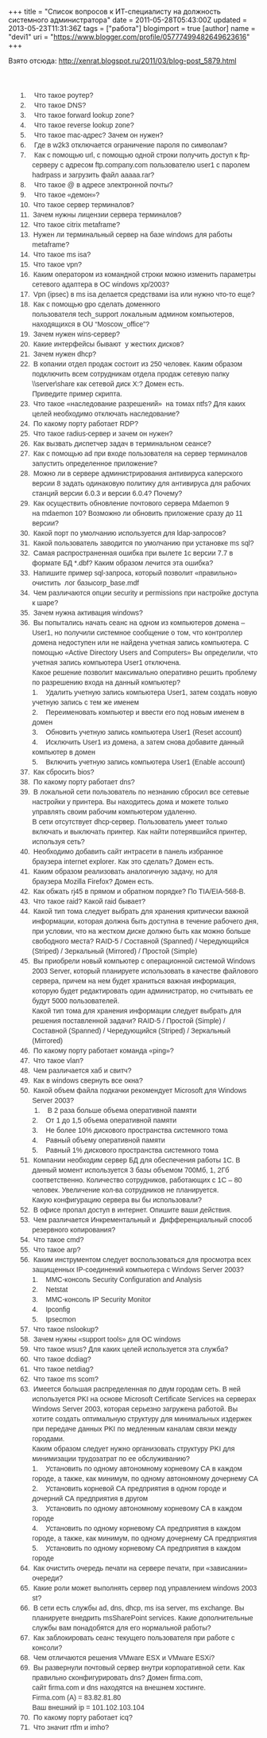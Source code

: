 +++
title = "Список вопросов к ИТ-специалисту на должность системного администратора"
date = 2011-05-28T05:43:00Z
updated = 2013-05-23T11:31:36Z
tags = ["работа"]
blogimport = true 
[author]
	name = "devi1"
	uri = "https://www.blogger.com/profile/05777499482649623616"
+++

<div dir="ltr" style="text-align: left;" trbidi="on">Взято отсюда:&nbsp;<a href="http://xenrat.blogspot.ru/2011/03/blog-post_5879.html" target="_blank">http://xenrat.blogspot.ru/2011/03/blog-post_5879.html</a><br /><br /><br /><a name='more'></a><span class="Apple-style-span" style="color: #333333; font-family: Arial, Tahoma, Helvetica, FreeSans, sans-serif; font-size: 14px; line-height: 20px;"></span><br /><div class="MsoNoSpacing" style="margin-left: 36pt; text-indent: -18pt;"><span class="Apple-style-span" style="color: #333333; font-family: Arial, Tahoma, Helvetica, FreeSans, sans-serif; font-size: 14px; line-height: 20px;">1.<span style="font: normal normal normal 7pt/normal 'Times New Roman';">&nbsp;&nbsp;&nbsp;&nbsp;&nbsp;&nbsp;&nbsp;</span>Что такое роутер?</span></div><div class="MsoNoSpacing" style="margin-left: 36pt; text-indent: -18pt;"><span class="Apple-style-span" style="color: #333333; font-family: Arial, Tahoma, Helvetica, FreeSans, sans-serif; font-size: 14px; line-height: 20px;">2.<span style="font: normal normal normal 7pt/normal 'Times New Roman';">&nbsp;&nbsp;&nbsp;&nbsp;&nbsp;&nbsp;&nbsp;</span>Что такое DNS?</span></div><div class="MsoNoSpacing" style="margin-left: 36pt; text-indent: -18pt;"><span class="Apple-style-span" style="color: #333333; font-family: Arial, Tahoma, Helvetica, FreeSans, sans-serif; font-size: 14px; line-height: 20px;"><span lang="EN-US">3.<span style="font: normal normal normal 7pt/normal 'Times New Roman';">&nbsp;&nbsp;&nbsp;&nbsp;&nbsp;&nbsp;&nbsp;</span></span>Что такое<span lang="EN-US">&nbsp;forward lookup zone?</span></span></div><div class="MsoNoSpacing" style="margin-left: 36pt; text-indent: -18pt;"><span class="Apple-style-span" style="color: #333333; font-family: Arial, Tahoma, Helvetica, FreeSans, sans-serif; font-size: 14px; line-height: 20px;"><span lang="EN-US">4.<span style="font: normal normal normal 7pt/normal 'Times New Roman';">&nbsp;&nbsp;&nbsp;&nbsp;&nbsp;&nbsp;&nbsp;</span></span>Что такое<span lang="EN-US">&nbsp;reverse lookup zone?</span></span></div><div class="MsoNoSpacing" style="margin-left: 36pt; text-indent: -18pt;"><span class="Apple-style-span" style="color: #333333; font-family: Arial, Tahoma, Helvetica, FreeSans, sans-serif; font-size: 14px; line-height: 20px;">5.<span style="font: normal normal normal 7pt/normal 'Times New Roman';">&nbsp;&nbsp;&nbsp;&nbsp;&nbsp;&nbsp;&nbsp;</span>Что такое mac-адрес? Зачем он нужен?</span></div><div class="MsoNoSpacing" style="margin-left: 36pt; text-indent: -18pt;"><span class="Apple-style-span" style="color: #333333; font-family: Arial, Tahoma, Helvetica, FreeSans, sans-serif; font-size: 14px; line-height: 20px;">6.<span style="font: normal normal normal 7pt/normal 'Times New Roman';">&nbsp;&nbsp;&nbsp;&nbsp;&nbsp;&nbsp;&nbsp;</span>Где в w2k3 отключается ограничение пароля по символам?</span></div><div class="MsoNoSpacing" style="margin-left: 36pt; text-indent: -18pt;"><span class="Apple-style-span" style="color: #333333; font-family: Arial, Tahoma, Helvetica, FreeSans, sans-serif; font-size: 14px; line-height: 20px;">7.<span style="font: normal normal normal 7pt/normal 'Times New Roman';">&nbsp;&nbsp;&nbsp;&nbsp;&nbsp;&nbsp;&nbsp;</span>Как с помощью url, с помощью одной строки получить доступ к ftp-серверу с адресом ftp.company.com пользователю user1 с паролем hadrpass и загрузить файл aaaaa.rar?</span></div><div class="MsoNoSpacing" style="margin-left: 36pt; text-indent: -18pt;"><span class="Apple-style-span" style="color: #333333; font-family: Arial, Tahoma, Helvetica, FreeSans, sans-serif; font-size: 14px; line-height: 20px;">8.<span style="font: normal normal normal 7pt/normal 'Times New Roman';">&nbsp;&nbsp;&nbsp;&nbsp;&nbsp;&nbsp;&nbsp;</span>Что такое @ в адресе электронной почты?</span></div><div class="MsoNoSpacing" style="margin-left: 36pt; text-indent: -18pt;"><span class="Apple-style-span" style="color: #333333; font-family: Arial, Tahoma, Helvetica, FreeSans, sans-serif; font-size: 14px; line-height: 20px;">9.<span style="font: normal normal normal 7pt/normal 'Times New Roman';">&nbsp;&nbsp;&nbsp;&nbsp;&nbsp;&nbsp;&nbsp;</span>Что такое «демон»?</span></div><div class="MsoNoSpacing" style="margin-left: 36pt; text-indent: -18pt;"><span class="Apple-style-span" style="color: #333333; font-family: Arial, Tahoma, Helvetica, FreeSans, sans-serif; font-size: 14px; line-height: 20px;">10.<span style="font: normal normal normal 7pt/normal 'Times New Roman';">&nbsp;&nbsp;&nbsp;</span>Что такое сервер терминалов?</span></div><div class="MsoNoSpacing" style="margin-left: 36pt; text-indent: -18pt;"><span class="Apple-style-span" style="color: #333333; font-family: Arial, Tahoma, Helvetica, FreeSans, sans-serif; font-size: 14px; line-height: 20px;">11.<span style="font: normal normal normal 7pt/normal 'Times New Roman';">&nbsp;&nbsp;&nbsp;</span>Зачем нужны лицензии сервера терминалов?</span></div><div class="MsoNoSpacing" style="margin-left: 36pt; text-indent: -18pt;"><span class="Apple-style-span" style="color: #333333; font-family: Arial, Tahoma, Helvetica, FreeSans, sans-serif; font-size: 14px; line-height: 20px;">12.<span style="font: normal normal normal 7pt/normal 'Times New Roman';">&nbsp;&nbsp;&nbsp;</span>Что такое citrix metaframe?</span></div><div class="MsoNoSpacing" style="margin-left: 36pt; text-indent: -18pt;"><span class="Apple-style-span" style="color: #333333; font-family: Arial, Tahoma, Helvetica, FreeSans, sans-serif; font-size: 14px; line-height: 20px;">13.<span style="font: normal normal normal 7pt/normal 'Times New Roman';">&nbsp;&nbsp;&nbsp;</span>Нужен ли терминальный сервер на базе windows для работы metaframe?</span></div><div class="MsoNoSpacing" style="margin-left: 36pt; text-indent: -18pt;"><span class="Apple-style-span" style="color: #333333; font-family: Arial, Tahoma, Helvetica, FreeSans, sans-serif; font-size: 14px; line-height: 20px;">14.<span style="font: normal normal normal 7pt/normal 'Times New Roman';">&nbsp;&nbsp;&nbsp;</span>Что такое<span lang="EN-US">&nbsp;ms</span>&nbsp;isa?</span></div><div class="MsoNoSpacing" style="margin-left: 36pt; text-indent: -18pt;"><span class="Apple-style-span" style="color: #333333; font-family: Arial, Tahoma, Helvetica, FreeSans, sans-serif; font-size: 14px; line-height: 20px;">15.<span style="font: normal normal normal 7pt/normal 'Times New Roman';">&nbsp;&nbsp;&nbsp;</span>Что такое vpn?</span></div><div class="MsoNoSpacing" style="margin-left: 36pt; text-indent: -18pt;"><span class="Apple-style-span" style="color: #333333; font-family: Arial, Tahoma, Helvetica, FreeSans, sans-serif; font-size: 14px; line-height: 20px;">16.<span style="font: normal normal normal 7pt/normal 'Times New Roman';">&nbsp;&nbsp;&nbsp;</span>Каким оператором из командной строки можно изменить параметры сетевого адаптера в ОС windows xp/2003?</span></div><div class="MsoNoSpacing" style="margin-left: 36pt; text-indent: -18pt;"><span class="Apple-style-span" style="color: #333333; font-family: Arial, Tahoma, Helvetica, FreeSans, sans-serif; font-size: 14px; line-height: 20px;">17.<span style="font: normal normal normal 7pt/normal 'Times New Roman';">&nbsp;&nbsp;&nbsp;</span>Vpn (<span lang="EN-US">ipsec</span>) в&nbsp;<span lang="EN-US">ms</span>&nbsp;isa делается средствами isa или нужно что-то еще?</span></div><div class="MsoNoSpacing" style="margin-left: 36pt; text-indent: -18pt;"><span class="Apple-style-span" style="color: #333333; font-family: Arial, Tahoma, Helvetica, FreeSans, sans-serif; font-size: 14px; line-height: 20px;">18.<span style="font: normal normal normal 7pt/normal 'Times New Roman';">&nbsp;&nbsp;&nbsp;</span>Как с помощью&nbsp;<span lang="EN-US">gpo</span>&nbsp;сделать доменного пользователя&nbsp;<span lang="EN-US">tech</span>_<span lang="EN-US">support</span>&nbsp;локальным админом компьютеров, находящихся в&nbsp;<span lang="EN-US">OU</span><span lang="EN-US">&nbsp;</span>“<span lang="EN-US">Moscow</span>_<span lang="EN-US">office</span>”?</span></div><div class="MsoNoSpacing" style="margin-left: 36pt; text-indent: -18pt;"><span class="Apple-style-span" style="color: #333333; font-family: Arial, Tahoma, Helvetica, FreeSans, sans-serif; font-size: 14px; line-height: 20px;">19.<span style="font: normal normal normal 7pt/normal 'Times New Roman';">&nbsp;&nbsp;&nbsp;</span>Зачем нужен&nbsp;<span lang="EN-US">wins-</span>сервер?</span></div><div class="MsoNoSpacing" style="margin-left: 36pt; text-indent: -18pt;"><span class="Apple-style-span" style="color: #333333; font-family: Arial, Tahoma, Helvetica, FreeSans, sans-serif; font-size: 14px; line-height: 20px;">20.<span style="font: normal normal normal 7pt/normal 'Times New Roman';">&nbsp;&nbsp;&nbsp;</span>Какие интерфейсы бывают&nbsp; у жестких дисков?</span></div><div class="MsoNoSpacing" style="margin-left: 36pt; text-indent: -18pt;"><span class="Apple-style-span" style="color: #333333; font-family: Arial, Tahoma, Helvetica, FreeSans, sans-serif; font-size: 14px; line-height: 20px;">21.<span style="font: normal normal normal 7pt/normal 'Times New Roman';">&nbsp;&nbsp;&nbsp;</span>Зачем нужен&nbsp;<span lang="EN-US">dhcp</span>?</span></div><div class="MsoNoSpacing" style="margin-left: 36pt; text-indent: -18pt;"><span class="Apple-style-span" style="color: #333333; font-family: Arial, Tahoma, Helvetica, FreeSans, sans-serif; font-size: 14px; line-height: 20px;">22.<span style="font: normal normal normal 7pt/normal 'Times New Roman';">&nbsp;&nbsp;&nbsp;</span>В копании отдел продаж состоит из 250 человек. Каким образом подключить всем сотрудникам отдела продаж сетевую папку \\<span lang="EN-US">server</span>\<span lang="EN-US">share</span><span lang="EN-US">&nbsp;</span>как сетевой диск&nbsp;<span lang="EN-US">X</span>:? Домен есть.</span></div><div class="MsoNoSpacing" style="margin-left: 36pt;"><span class="Apple-style-span" style="color: #333333; font-family: Arial, Tahoma, Helvetica, FreeSans, sans-serif; font-size: 14px; line-height: 20px;">Приведите пример скрипта.</span></div><div class="MsoNoSpacing" style="margin-left: 36pt; text-indent: -18pt;"><span class="Apple-style-span" style="color: #333333; font-family: Arial, Tahoma, Helvetica, FreeSans, sans-serif; font-size: 14px; line-height: 20px;">23.<span style="font: normal normal normal 7pt/normal 'Times New Roman';">&nbsp;&nbsp;&nbsp;</span>Что такое «наследование разрешений»&nbsp; на томах&nbsp;<span lang="EN-US">ntfs</span>? Для каких целей необходимо отключать наследование?</span></div><div class="MsoNoSpacing" style="margin-left: 36pt; text-indent: -18pt;"><span class="Apple-style-span" style="color: #333333; font-family: Arial, Tahoma, Helvetica, FreeSans, sans-serif; font-size: 14px; line-height: 20px;">24.<span style="font: normal normal normal 7pt/normal 'Times New Roman';">&nbsp;&nbsp;&nbsp;</span>По какому порту работает RDP?</span></div><div class="MsoNoSpacing" style="margin-left: 36pt; text-indent: -18pt;"><span class="Apple-style-span" style="color: #333333; font-family: Arial, Tahoma, Helvetica, FreeSans, sans-serif; font-size: 14px; line-height: 20px;">25.<span style="font: normal normal normal 7pt/normal 'Times New Roman';">&nbsp;&nbsp;&nbsp;</span>Что такое&nbsp;<span lang="EN-US">radius</span>-сервер и зачем он нужен?</span></div><div class="MsoNoSpacing" style="margin-left: 36pt; text-indent: -18pt;"><span class="Apple-style-span" style="color: #333333; font-family: Arial, Tahoma, Helvetica, FreeSans, sans-serif; font-size: 14px; line-height: 20px;">26.<span style="font: normal normal normal 7pt/normal 'Times New Roman';">&nbsp;&nbsp;&nbsp;</span>Как вызвать диспетчер задач в терминальном сеансе?</span></div><div class="MsoNoSpacing" style="margin-left: 36pt; text-indent: -18pt;"><span class="Apple-style-span" style="color: #333333; font-family: Arial, Tahoma, Helvetica, FreeSans, sans-serif; font-size: 14px; line-height: 20px;">27.<span style="font: normal normal normal 7pt/normal 'Times New Roman';">&nbsp;&nbsp;&nbsp;</span>Как с помощью ad при входе пользователя на сервер терминалов запустить определенное приложение?</span></div><div class="MsoNoSpacing" style="margin-left: 36pt; text-indent: -18pt;"><span class="Apple-style-span" style="color: #333333; font-family: Arial, Tahoma, Helvetica, FreeSans, sans-serif; font-size: 14px; line-height: 20px;">28.<span style="font: normal normal normal 7pt/normal 'Times New Roman';">&nbsp;&nbsp;&nbsp;</span>Можно ли в сервере администрирования антивируса каперского версии 8 задать одинаковую политику для антивируса для рабочих станций версии 6.0.3 и версии 6.0.4? Почему?</span></div><div class="MsoNoSpacing" style="margin-left: 36pt; text-indent: -18pt;"><span class="Apple-style-span" style="color: #333333; font-family: Arial, Tahoma, Helvetica, FreeSans, sans-serif; font-size: 14px; line-height: 20px;">29.<span style="font: normal normal normal 7pt/normal 'Times New Roman';">&nbsp;&nbsp;&nbsp;</span>Как осуществить обновление почтового сервера&nbsp;<span lang="EN-US">Mdaemon</span>&nbsp;9 на&nbsp;<span lang="EN-US">mdaemon</span>&nbsp;10? Возможно ли обновить приложение сразу до 11 версии?</span></div><div class="MsoNoSpacing" style="margin-left: 36pt; text-indent: -18pt;"><span class="Apple-style-span" style="color: #333333; font-family: Arial, Tahoma, Helvetica, FreeSans, sans-serif; font-size: 14px; line-height: 20px;">30.<span style="font: normal normal normal 7pt/normal 'Times New Roman';">&nbsp;&nbsp;&nbsp;</span>Какой порт по умолчанию используется для&nbsp;<span lang="EN-US">ldap</span>-запросов?</span></div><div class="MsoNoSpacing" style="margin-left: 36pt; text-indent: -18pt;"><span class="Apple-style-span" style="color: #333333; font-family: Arial, Tahoma, Helvetica, FreeSans, sans-serif; font-size: 14px; line-height: 20px;">31.<span style="font: normal normal normal 7pt/normal 'Times New Roman';">&nbsp;&nbsp;&nbsp;</span>Какой пользователь заводится по умолчанию при установке ms sql?</span></div><div class="MsoNoSpacing" style="margin-left: 36pt; text-indent: -18pt;"><span class="Apple-style-span" style="color: #333333; font-family: Arial, Tahoma, Helvetica, FreeSans, sans-serif; font-size: 14px; line-height: 20px;">32.<span style="font: normal normal normal 7pt/normal 'Times New Roman';">&nbsp;&nbsp;&nbsp;</span>Самая распространенная ошибка при вылете 1с версии 7.7 в формате БД *.dbf? Каким образом лечится эта ошибка?</span></div><div class="MsoNoSpacing" style="margin-left: 36pt; text-indent: -18pt;"><span class="Apple-style-span" style="color: #333333; font-family: Arial, Tahoma, Helvetica, FreeSans, sans-serif; font-size: 14px; line-height: 20px;">33.<span style="font: normal normal normal 7pt/normal 'Times New Roman';">&nbsp;&nbsp;&nbsp;</span>Напишите пример&nbsp;<span lang="EN-US">sql</span>-запроса, который позволит «правильно» очистить&nbsp; лог базы<span lang="EN-US">corp</span>_<span lang="EN-US">base</span>.<span lang="EN-US">mdf</span></span></div><div class="MsoNoSpacing" style="margin-left: 36pt; text-indent: -18pt;"><span class="Apple-style-span" style="color: #333333; font-family: Arial, Tahoma, Helvetica, FreeSans, sans-serif; font-size: 14px; line-height: 20px;">34.<span style="font: normal normal normal 7pt/normal 'Times New Roman';">&nbsp;&nbsp;&nbsp;</span>Чем различаются опции security и permissions при настройке доступа к шаре?</span></div><div class="MsoNoSpacing" style="margin-left: 36pt; text-indent: -18pt;"><span class="Apple-style-span" style="color: #333333; font-family: Arial, Tahoma, Helvetica, FreeSans, sans-serif; font-size: 14px; line-height: 20px;">35.<span style="font: normal normal normal 7pt/normal 'Times New Roman';">&nbsp;&nbsp;&nbsp;</span>Зачем нужна активация windows?</span></div><div class="MsoNoSpacing" style="margin-left: 36pt; text-indent: -18pt;"><span class="Apple-style-span" style="color: #333333; font-family: Arial, Tahoma, Helvetica, FreeSans, sans-serif; font-size: 14px; line-height: 20px;">36.<span style="font: normal normal normal 7pt/normal 'Times New Roman';">&nbsp;&nbsp;&nbsp;</span>Вы попытались начать сеанс на одном из компьютеров домена – User1, но получили системное сообщение о том, что контроллер домена недоступен или не найдена учетная запись компьютера. С помощью «Active Directory Users and Computers» Вы определили, что учетная запись компьютера User1 отключена.</span></div><div class="MsoNoSpacing" style="margin-left: 36pt;"><span class="Apple-style-span" style="color: #333333; font-family: Arial, Tahoma, Helvetica, FreeSans, sans-serif; font-size: 14px; line-height: 20px;">Какое решение позволит максимально оперативно решить проблему по разрешению входа на данный компьютер?</span></div><div class="MsoNoSpacing" style="margin-left: 36pt;"><span class="Apple-style-span" style="color: #333333; font-family: Arial, Tahoma, Helvetica, FreeSans, sans-serif; font-size: 14px; line-height: 20px;">1.&nbsp;&nbsp;&nbsp; Удалить учетную запись компьютера User1, затем создать новую учетную запись с тем же именем</span></div><div class="MsoNoSpacing" style="margin-left: 36pt;"><span class="Apple-style-span" style="color: #333333; font-family: Arial, Tahoma, Helvetica, FreeSans, sans-serif; font-size: 14px; line-height: 20px;">2.&nbsp;&nbsp;&nbsp; Переименовать компьютер и ввести его под новым именем в домен</span></div><div class="MsoNoSpacing" style="margin-left: 36pt;"><span class="Apple-style-span" style="color: #333333; font-family: Arial, Tahoma, Helvetica, FreeSans, sans-serif; font-size: 14px; line-height: 20px;">3.&nbsp;&nbsp;&nbsp; Обновить учетную запись компьютера User1 (Reset account)</span></div><div class="MsoNoSpacing" style="margin-left: 36pt;"><span class="Apple-style-span" style="color: #333333; font-family: Arial, Tahoma, Helvetica, FreeSans, sans-serif; font-size: 14px; line-height: 20px;">4.&nbsp;&nbsp;&nbsp; Исключить User1 из домена, а затем снова добавите данный компьютер в домен</span></div><div class="MsoNoSpacing" style="margin-left: 36pt;"><span class="Apple-style-span" style="color: #333333; font-family: Arial, Tahoma, Helvetica, FreeSans, sans-serif; font-size: 14px; line-height: 20px;">5.&nbsp;&nbsp;&nbsp; Включить учетную запись компьютера User1 (Enable account)&nbsp;</span></div><div class="MsoNoSpacing" style="margin-left: 36pt; text-indent: -18pt;"><span class="Apple-style-span" style="color: #333333; font-family: Arial, Tahoma, Helvetica, FreeSans, sans-serif; font-size: 14px; line-height: 20px;">37.<span style="font: normal normal normal 7pt/normal 'Times New Roman';">&nbsp;&nbsp;&nbsp;</span>Как сбросить bios?</span></div><div class="MsoNoSpacing" style="margin-left: 36pt; text-indent: -18pt;"><span class="Apple-style-span" style="color: #333333; font-family: Arial, Tahoma, Helvetica, FreeSans, sans-serif; font-size: 14px; line-height: 20px;">38.<span style="font: normal normal normal 7pt/normal 'Times New Roman';">&nbsp;&nbsp;&nbsp;</span>По какому порту работает&nbsp;<span lang="EN-US">dns</span>?</span></div><div class="MsoNoSpacing" style="margin-left: 36pt; text-indent: -18pt;"><span class="Apple-style-span" style="color: #333333; font-family: Arial, Tahoma, Helvetica, FreeSans, sans-serif; font-size: 14px; line-height: 20px;">39.<span style="font: normal normal normal 7pt/normal 'Times New Roman';">&nbsp;&nbsp;&nbsp;</span>В локальной сети пользователь по незнанию сбросил все сетевые настройки у принтера. Вы находитесь дома и можете только управлять своим рабочим компьютером удаленно.</span></div><div class="MsoNoSpacing" style="margin-left: 36pt;"><span class="Apple-style-span" style="color: #333333; font-family: Arial, Tahoma, Helvetica, FreeSans, sans-serif; font-size: 14px; line-height: 20px;">В сети отсутствует&nbsp;<span lang="EN-US">dhcp</span>-сервер. Пользователь умеет только включать и выключать принтер. Как найти потерявшийся принтер, используя сеть?</span></div><div class="MsoNoSpacing" style="margin-left: 36pt; text-indent: -18pt;"><span class="Apple-style-span" style="color: #333333; font-family: Arial, Tahoma, Helvetica, FreeSans, sans-serif; font-size: 14px; line-height: 20px;">40.<span style="font: normal normal normal 7pt/normal 'Times New Roman';">&nbsp;&nbsp;&nbsp;</span>Необходимо добавить сайт интрасети в панель избранное браузера&nbsp;<span lang="EN-US">internet</span><span lang="EN-US">&nbsp;</span><span lang="EN-US">explorer</span>. Как это сделать? Домен есть.</span></div><div class="MsoNoSpacing" style="margin-left: 36pt; text-indent: -18pt;"><span class="Apple-style-span" style="color: #333333; font-family: Arial, Tahoma, Helvetica, FreeSans, sans-serif; font-size: 14px; line-height: 20px;">41.<span style="font: normal normal normal 7pt/normal 'Times New Roman';">&nbsp;&nbsp;&nbsp;</span>Каким образом реализовать аналогичную задачу, но для браузера&nbsp;<span lang="EN-US">Mozilla</span><span lang="EN-US">&nbsp;</span><span lang="EN-US">Firefox</span>? Домен есть.</span></div><div class="MsoNoSpacing" style="margin-left: 36pt; text-indent: -18pt;"><span class="Apple-style-span" style="color: #333333; font-family: Arial, Tahoma, Helvetica, FreeSans, sans-serif; font-size: 14px; line-height: 20px;">42.<span style="font: normal normal normal 7pt/normal 'Times New Roman';">&nbsp;&nbsp;&nbsp;</span>Как обжать rj45 в прямом и обратном порядке? По TIA/EIA-568-B.</span></div><div class="MsoNoSpacing" style="margin-left: 36pt; text-indent: -18pt;"><span class="Apple-style-span" style="color: #333333; font-family: Arial, Tahoma, Helvetica, FreeSans, sans-serif; font-size: 14px; line-height: 20px;">43.<span style="font: normal normal normal 7pt/normal 'Times New Roman';">&nbsp;&nbsp;&nbsp;</span>Что такое raid? Какой raid бывает?</span></div><div class="MsoNoSpacing" style="margin-left: 36pt; text-indent: -18pt;"><span class="Apple-style-span" style="color: #333333; font-family: Arial, Tahoma, Helvetica, FreeSans, sans-serif; font-size: 14px; line-height: 20px;">44.<span style="font: normal normal normal 7pt/normal 'Times New Roman';">&nbsp;&nbsp;&nbsp;</span>Какой тип тома следует выбрать для хранения критически важной информации, которая должна быть доступна в течение рабочего дня, при условии, что на жестком диске должно быть как можно больше свободного места? RAID-5 / Составной (Spanned) / Чередующийся (Striped) / Зеркальный (Mirrored) / Простой (Simple)</span></div><div class="MsoNoSpacing" style="margin-left: 36pt; text-indent: -18pt;"><span class="Apple-style-span" style="color: #333333; font-family: Arial, Tahoma, Helvetica, FreeSans, sans-serif; font-size: 14px; line-height: 20px;">45.<span style="font: normal normal normal 7pt/normal 'Times New Roman';">&nbsp;&nbsp;&nbsp;</span>Вы приобрели новый компьютер с операционной системой Windows 2003 Server, который планируете использовать в качестве файлового сервера, причем на нем будет храниться важная информация, которую будет редактировать один администратор, но считывать ее будут 5000 пользователей.</span></div><div class="MsoNoSpacing" style="margin-left: 36pt;"><span class="Apple-style-span" style="color: #333333; font-family: Arial, Tahoma, Helvetica, FreeSans, sans-serif; font-size: 14px; line-height: 20px;">Какой тип тома для хранения информации следует выбрать для решения поставленной задачи? RAID-5 / Простой (Simple) / Составной (Spanned) / Чередующийся (Striped) / Зеркальный (Mirrored)</span></div><div class="MsoNoSpacing" style="margin-left: 36pt; text-indent: -18pt;"><span class="Apple-style-span" style="color: #333333; font-family: Arial, Tahoma, Helvetica, FreeSans, sans-serif; font-size: 14px; line-height: 20px;">46.<span style="font: normal normal normal 7pt/normal 'Times New Roman';">&nbsp;&nbsp;&nbsp;</span>По какому порту работает команда «<span lang="EN-US">ping</span>»?</span></div><div class="MsoNoSpacing" style="margin-left: 36pt; text-indent: -18pt;"><span class="Apple-style-span" style="color: #333333; font-family: Arial, Tahoma, Helvetica, FreeSans, sans-serif; font-size: 14px; line-height: 20px;">47.<span style="font: normal normal normal 7pt/normal 'Times New Roman';">&nbsp;&nbsp;&nbsp;</span>Что такое&nbsp;<span lang="EN-US">vlan?</span></span></div><div class="MsoNoSpacing" style="margin-left: 36pt; text-indent: -18pt;"><span class="Apple-style-span" style="color: #333333; font-family: Arial, Tahoma, Helvetica, FreeSans, sans-serif; font-size: 14px; line-height: 20px;">48.<span style="font: normal normal normal 7pt/normal 'Times New Roman';">&nbsp;&nbsp;&nbsp;</span>Чем различается хаб и свитч?</span></div><div class="MsoNoSpacing" style="margin-left: 36pt; text-indent: -18pt;"><span class="Apple-style-span" style="color: #333333; font-family: Arial, Tahoma, Helvetica, FreeSans, sans-serif; font-size: 14px; line-height: 20px;">49.<span style="font: normal normal normal 7pt/normal 'Times New Roman';">&nbsp;&nbsp;&nbsp;</span>Как в windows свернуть все окна?</span></div><div class="MsoNoSpacing" style="margin-left: 36pt; text-indent: -18pt;"><span class="Apple-style-span" style="color: #333333; font-family: Arial, Tahoma, Helvetica, FreeSans, sans-serif; font-size: 14px; line-height: 20px;">50.<span style="font: normal normal normal 7pt/normal 'Times New Roman';">&nbsp;&nbsp;&nbsp;</span><span class="post" style="min-height: 0px; position: relative;">Какой объем файла подкачки рекомендует Microsoft для Windows Server 2003?&nbsp;</span></span><br /><span class="Apple-style-span" style="color: #333333; font-family: Arial, Tahoma, Helvetica, FreeSans, sans-serif; font-size: 14px; line-height: 20px;"><span class="post" style="min-height: 0px; position: relative;">&nbsp;1.&nbsp;&nbsp;&nbsp;&nbsp;В 2 раза больше объема оперативной памяти&nbsp;</span></span><br /><span class="Apple-style-span" style="color: #333333; font-family: Arial, Tahoma, Helvetica, FreeSans, sans-serif; font-size: 14px; line-height: 20px;"><span class="post" style="min-height: 0px; position: relative;">2.&nbsp;&nbsp;&nbsp;&nbsp;От 1 до 1,5 объема оперативной памяти&nbsp;</span></span><br /><span class="Apple-style-span" style="color: #333333; font-family: Arial, Tahoma, Helvetica, FreeSans, sans-serif; font-size: 14px; line-height: 20px;"><span class="post" style="min-height: 0px; position: relative;">3.&nbsp;&nbsp;&nbsp;&nbsp;Не более 10% дискового пространства системного тома&nbsp;</span></span><br /><span class="Apple-style-span" style="color: #333333; font-family: Arial, Tahoma, Helvetica, FreeSans, sans-serif; font-size: 14px; line-height: 20px;"><span class="post" style="min-height: 0px; position: relative;">4.&nbsp;&nbsp;&nbsp;&nbsp;Равный объему оперативной памяти&nbsp;</span></span><br /><span class="Apple-style-span" style="color: #333333; font-family: Arial, Tahoma, Helvetica, FreeSans, sans-serif; font-size: 14px; line-height: 20px;"><span class="post" style="min-height: 0px; position: relative;">5.&nbsp;&nbsp;&nbsp;&nbsp;Равный 1% дискового пространства системного тома &nbsp;</span></span></div><div class="MsoNoSpacing" style="margin-left: 36pt; text-indent: -18pt;"><span class="Apple-style-span" style="color: #333333; font-family: Arial, Tahoma, Helvetica, FreeSans, sans-serif; font-size: 14px; line-height: 20px;">51.<span style="font: normal normal normal 7pt/normal 'Times New Roman';">&nbsp;&nbsp;&nbsp;</span>Компании необходим сервер БД для обеспечения работы 1C. В данный момент используется 3 базы объемом 700Мб, 1, 2Гб соответственно. Количество сотрудников, работающих с 1С – 80 человек. Увеличение кол-ва сотрудников не планируется.</span></div><div class="MsoNoSpacing" style="margin-left: 36pt;"><span class="Apple-style-span" style="color: #333333; font-family: Arial, Tahoma, Helvetica, FreeSans, sans-serif; font-size: 14px; line-height: 20px;">Какую конфигурацию сервера вы бы использовали?</span></div><div class="MsoNoSpacing" style="margin-left: 36pt; text-indent: -18pt;"><span class="Apple-style-span" style="color: #333333; font-family: Arial, Tahoma, Helvetica, FreeSans, sans-serif; font-size: 14px; line-height: 20px;">52.<span style="font: normal normal normal 7pt/normal 'Times New Roman';">&nbsp;&nbsp;&nbsp;</span>В офисе пропал доступ в интернет. Опишите ваши действия.</span></div><div class="MsoNoSpacing" style="margin-left: 36pt; text-indent: -18pt;"><span class="Apple-style-span" style="color: #333333; font-family: Arial, Tahoma, Helvetica, FreeSans, sans-serif; font-size: 14px; line-height: 20px;">53.<span style="font: normal normal normal 7pt/normal 'Times New Roman';">&nbsp;&nbsp;&nbsp;</span>Чем различается Инкрементальный и&nbsp; Дифференциальный способ резервного копирования?</span></div><div class="MsoNoSpacing" style="margin-left: 36pt; text-indent: -18pt;"><span class="Apple-style-span" style="color: #333333; font-family: Arial, Tahoma, Helvetica, FreeSans, sans-serif; font-size: 14px; line-height: 20px;">54.<span style="font: normal normal normal 7pt/normal 'Times New Roman';">&nbsp;&nbsp;&nbsp;</span>Что такое cmd?</span></div><div class="MsoNoSpacing" style="margin-left: 36pt; text-indent: -18pt;"><span class="Apple-style-span" style="color: #333333; font-family: Arial, Tahoma, Helvetica, FreeSans, sans-serif; font-size: 14px; line-height: 20px;">55.<span style="font: normal normal normal 7pt/normal 'Times New Roman';">&nbsp;&nbsp;&nbsp;</span>Что такое arp?</span></div><div class="MsoNoSpacing" style="margin-left: 36pt; text-indent: -18pt;"><span class="Apple-style-span" style="color: #333333; font-family: Arial, Tahoma, Helvetica, FreeSans, sans-serif; font-size: 14px; line-height: 20px;">56.<span style="font: normal normal normal 7pt/normal 'Times New Roman';">&nbsp;&nbsp;&nbsp;</span>Каким инструментом следует воспользоваться для просмотра всех защищенных IP-соединений компьютера с Windows Server 2003?</span></div><div class="MsoNoSpacing" style="margin-left: 36pt;"><span class="Apple-style-span" style="color: #333333; font-family: Arial, Tahoma, Helvetica, FreeSans, sans-serif; font-size: 14px; line-height: 20px;"><span lang="EN-US">1.&nbsp;&nbsp;&nbsp; MMC-</span>консоль<span lang="EN-US">&nbsp;Security Configuration and Analysis</span></span></div><div class="MsoNoSpacing" style="margin-left: 36pt;"><span class="Apple-style-span" style="color: #333333; font-family: Arial, Tahoma, Helvetica, FreeSans, sans-serif; font-size: 14px; line-height: 20px;"><span lang="EN-US">2.&nbsp;&nbsp;&nbsp; Netstat</span></span></div><div class="MsoNoSpacing" style="margin-left: 36pt;"><span class="Apple-style-span" style="color: #333333; font-family: Arial, Tahoma, Helvetica, FreeSans, sans-serif; font-size: 14px; line-height: 20px;"><span lang="EN-US">3.&nbsp;&nbsp;&nbsp; MMC-</span>консоль<span lang="EN-US">&nbsp;IP Security Monitor</span></span></div><div class="MsoNoSpacing" style="margin-left: 36pt;"><span class="Apple-style-span" style="color: #333333; font-family: Arial, Tahoma, Helvetica, FreeSans, sans-serif; font-size: 14px; line-height: 20px;">4.&nbsp;&nbsp;&nbsp; Ipconfig</span></div><div class="MsoNoSpacing" style="margin-left: 36pt;"><span class="Apple-style-span" style="color: #333333; font-family: Arial, Tahoma, Helvetica, FreeSans, sans-serif; font-size: 14px; line-height: 20px;">5.&nbsp;&nbsp;&nbsp; Ipsecmon&nbsp;</span></div><div class="MsoNoSpacing" style="margin-left: 36pt; text-indent: -18pt;"><span class="Apple-style-span" style="color: #333333; font-family: Arial, Tahoma, Helvetica, FreeSans, sans-serif; font-size: 14px; line-height: 20px;">57.<span style="font: normal normal normal 7pt/normal 'Times New Roman';">&nbsp;&nbsp;&nbsp;</span>Что такое nslookup?</span></div><div class="MsoNoSpacing" style="margin-left: 36pt; text-indent: -18pt;"><span class="Apple-style-span" style="color: #333333; font-family: Arial, Tahoma, Helvetica, FreeSans, sans-serif; font-size: 14px; line-height: 20px;"><span lang="EN-US">58.<span style="font: normal normal normal 7pt/normal 'Times New Roman';">&nbsp;&nbsp;&nbsp;</span></span>Зачем нужны&nbsp;<span lang="EN-US">«support tools»&nbsp;</span>для ОС<span lang="EN-US">&nbsp;windows</span></span></div><div class="MsoNoSpacing" style="margin-left: 36pt; text-indent: -18pt;"><span class="Apple-style-span" style="color: #333333; font-family: Arial, Tahoma, Helvetica, FreeSans, sans-serif; font-size: 14px; line-height: 20px;">59.<span style="font: normal normal normal 7pt/normal 'Times New Roman';">&nbsp;&nbsp;&nbsp;</span>Что такое&nbsp;<span lang="EN-US">wsus</span>? Для каких целей используется эта служба?</span></div><div class="MsoNoSpacing" style="margin-left: 36pt; text-indent: -18pt;"><span class="Apple-style-span" style="color: #333333; font-family: Arial, Tahoma, Helvetica, FreeSans, sans-serif; font-size: 14px; line-height: 20px;">60.<span style="font: normal normal normal 7pt/normal 'Times New Roman';">&nbsp;&nbsp;&nbsp;</span>Что такое dcdiag?</span></div><div class="MsoNoSpacing" style="margin-left: 36pt; text-indent: -18pt;"><span class="Apple-style-span" style="color: #333333; font-family: Arial, Tahoma, Helvetica, FreeSans, sans-serif; font-size: 14px; line-height: 20px;">61.<span style="font: normal normal normal 7pt/normal 'Times New Roman';">&nbsp;&nbsp;&nbsp;</span>Что такое netdiag?</span></div><div class="MsoNoSpacing" style="margin-left: 36pt; text-indent: -18pt;"><span class="Apple-style-span" style="color: #333333; font-family: Arial, Tahoma, Helvetica, FreeSans, sans-serif; font-size: 14px; line-height: 20px;">62.<span style="font: normal normal normal 7pt/normal 'Times New Roman';">&nbsp;&nbsp;&nbsp;</span>Что такое&nbsp;<span lang="EN-US">ms scom</span>?</span></div><div class="MsoNoSpacing" style="margin-left: 36pt; text-indent: -18pt;"><span class="Apple-style-span" style="color: #333333; font-family: Arial, Tahoma, Helvetica, FreeSans, sans-serif; font-size: 14px; line-height: 20px;">63.<span style="font: normal normal normal 7pt/normal 'Times New Roman';">&nbsp;&nbsp;&nbsp;</span>Имеется большая распределенная по двум городам сеть. В ней используется PKI на основе Microsoft Certificate Services на серверах Windows Server 2003, которая серьезно загружена работой. Вы хотите создать оптимальную структуру для минимальных издержек при передаче данных PKI по медленным каналам связи между городами.</span></div><div class="MsoNoSpacing" style="margin-left: 36pt;"><span class="Apple-style-span" style="color: #333333; font-family: Arial, Tahoma, Helvetica, FreeSans, sans-serif; font-size: 14px; line-height: 20px;">Каким образом следует нужно организовать структуру PKI для минимизации трудозатрат по ее обслуживанию?</span></div><div class="MsoNoSpacing" style="margin-left: 36pt;"><span class="Apple-style-span" style="color: #333333; font-family: Arial, Tahoma, Helvetica, FreeSans, sans-serif; font-size: 14px; line-height: 20px;">1.&nbsp;&nbsp;&nbsp; Установить по одному автономному корневому СА в каждом городе, а также, как минимум, по одному автономному дочернему СА</span></div><div class="MsoNoSpacing" style="margin-left: 36pt;"><span class="Apple-style-span" style="color: #333333; font-family: Arial, Tahoma, Helvetica, FreeSans, sans-serif; font-size: 14px; line-height: 20px;">2.&nbsp;&nbsp;&nbsp; Установить корневой СА предприятия в одном городе и дочерний СА предприятия в другом</span></div><div class="MsoNoSpacing" style="margin-left: 36pt;"><span class="Apple-style-span" style="color: #333333; font-family: Arial, Tahoma, Helvetica, FreeSans, sans-serif; font-size: 14px; line-height: 20px;">3.&nbsp;&nbsp;&nbsp; Установить по одному автономному корневому СА в каждом городе</span></div><div class="MsoNoSpacing" style="margin-left: 36pt;"><span class="Apple-style-span" style="color: #333333; font-family: Arial, Tahoma, Helvetica, FreeSans, sans-serif; font-size: 14px; line-height: 20px;">4.&nbsp;&nbsp;&nbsp; Установить по одному корневому СА предприятия в каждом городе, а также, как минимум, по одному дочернему СА предприятия</span></div><div class="MsoNoSpacing" style="margin-left: 36pt;"><span class="Apple-style-span" style="color: #333333; font-family: Arial, Tahoma, Helvetica, FreeSans, sans-serif; font-size: 14px; line-height: 20px;">5.&nbsp;&nbsp;&nbsp; Установить по одному корневому СА предприятия в каждом городе</span></div><div class="MsoNoSpacing" style="margin-left: 36pt; text-indent: -18pt;"><span class="Apple-style-span" style="color: #333333; font-family: Arial, Tahoma, Helvetica, FreeSans, sans-serif; font-size: 14px; line-height: 20px;">64.<span style="font: normal normal normal 7pt/normal 'Times New Roman';">&nbsp;&nbsp;&nbsp;</span>Как очистить очередь печати на сервере печати, при «зависании» очереди?</span></div><div class="MsoNoSpacing" style="margin-left: 36pt; text-indent: -18pt;"><span class="Apple-style-span" style="color: #333333; font-family: Arial, Tahoma, Helvetica, FreeSans, sans-serif; font-size: 14px; line-height: 20px;">65.<span style="font: normal normal normal 7pt/normal 'Times New Roman';">&nbsp;&nbsp;&nbsp;</span>Какие роли может выполнять сервер под управлением windows 2003 st?</span></div><div class="MsoNoSpacing" style="margin-left: 36pt; text-indent: -18pt;"><span class="Apple-style-span" style="color: #333333; font-family: Arial, Tahoma, Helvetica, FreeSans, sans-serif; font-size: 14px; line-height: 20px;">66.<span style="font: normal normal normal 7pt/normal 'Times New Roman';">&nbsp;&nbsp;&nbsp;</span>В сети есть службы&nbsp;<span lang="EN-US">ad, dns, dhcp, ms isa server, ms exchange.&nbsp;</span>Вы планируете внедрить&nbsp;<span lang="EN-US">ms</span><span lang="EN-US"></span><span lang="EN-US">SharePoint</span><span lang="EN-US">&nbsp;</span><span lang="EN-US">services</span>. Какие дополнительные службы вам понадобятся для его нормальной работы?</span></div><div class="MsoNoSpacing" style="margin-left: 36pt; text-indent: -18pt;"><span class="Apple-style-span" style="color: #333333; font-family: Arial, Tahoma, Helvetica, FreeSans, sans-serif; font-size: 14px; line-height: 20px;">67.<span style="font: normal normal normal 7pt/normal 'Times New Roman';">&nbsp;&nbsp;&nbsp;</span>Как заблокировать сеанс текущего пользователя при работе с консоли?</span></div><div class="MsoNoSpacing" style="margin-left: 36pt; text-indent: -18pt;"><span class="Apple-style-span" style="color: #333333; font-family: Arial, Tahoma, Helvetica, FreeSans, sans-serif; font-size: 14px; line-height: 20px;">68.<span style="font: normal normal normal 7pt/normal 'Times New Roman';">&nbsp;&nbsp;&nbsp;</span>Чем отличаются решения VMware ESX и VMware ESXi?</span></div><div class="MsoNoSpacing" style="margin-left: 36pt; text-indent: -18pt;"><span class="Apple-style-span" style="color: #333333; font-family: Arial, Tahoma, Helvetica, FreeSans, sans-serif; font-size: 14px; line-height: 20px;">69.<span style="font: normal normal normal 7pt/normal 'Times New Roman';">&nbsp;&nbsp;&nbsp;</span>Вы развернули почтовый сервер внутри корпоративной сети. Как правильно сконфигурировать dns? Домен&nbsp;<span lang="EN-US">firma</span>.<span lang="EN-US">com</span>, сайт&nbsp;<span lang="EN-US">firma</span>.<span lang="EN-US">com</span><span lang="EN-US">&nbsp;</span>и&nbsp;<span lang="EN-US">dns</span><span lang="EN-US">&nbsp;</span>находятся на внешнем хостинге.</span></div><div class="MsoNoSpacing" style="margin-left: 36pt;"><span class="Apple-style-span" style="color: #333333; font-family: Arial, Tahoma, Helvetica, FreeSans, sans-serif; font-size: 14px; line-height: 20px;"><span lang="EN-US">Firma.com (A) = 83.82.81.80</span></span></div><div class="MsoNoSpacing" style="margin-left: 36pt;"><span class="Apple-style-span" style="color: #333333; font-family: Arial, Tahoma, Helvetica, FreeSans, sans-serif; font-size: 14px; line-height: 20px;">Ваш внешний&nbsp;<span lang="EN-US">ip</span>&nbsp;= 101.102.103.104</span></div><div class="MsoNoSpacing" style="margin-left: 36pt; text-indent: -18pt;"><span class="Apple-style-span" style="color: #333333; font-family: Arial, Tahoma, Helvetica, FreeSans, sans-serif; font-size: 14px; line-height: 20px;">70.<span style="font: normal normal normal 7pt/normal 'Times New Roman';">&nbsp;&nbsp;&nbsp;</span>По какому порту работает&nbsp;<span lang="EN-US">icq</span>?</span></div><div class="MsoNoSpacing" style="margin-left: 36pt; text-indent: -18pt;"><span class="Apple-style-span" style="color: #333333; font-family: Arial, Tahoma, Helvetica, FreeSans, sans-serif; font-size: 14px; line-height: 20px;">71.<span style="font: normal normal normal 7pt/normal 'Times New Roman';">&nbsp;&nbsp;&nbsp;</span>Что значит rtfm и imho?</span></div></div>
